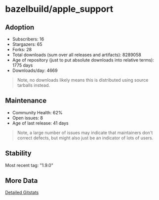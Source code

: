 # bazelbuild/apple_support

## Adoption

- Subscribers: 16
- Stargazers: 65
- Forks: 28
- Total downloads (sum over all releases and artifacts): 8289058
- Age of repository (just to put absolute downloads into relative terms): 1775 days
- Downloads/day: 4669

> Note, no downloads likely means this is distributed using source tarballs instead.

## Maintenance

- Community Health: 62%
- Open issues: 8
- Age of last release: 41 days

> Note, a large number of issues may indicate that maintainers don't correct defects, but might also
> just be an indicator of lots of users.

## Stability

Most recent tag: "1.9.0"

## More Data

[Detailed Gitstats](/bazel-catalog/gitstats/bazelbuild/apple_support)

